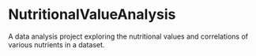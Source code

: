 # NutritionalValueAnalysis
A  data analysis project exploring the nutritional values and correlations of various nutrients in a dataset.

